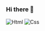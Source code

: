 ### Hi there 👋

![Html](https://img.shields.io/badge/Html-red?style=for-the-badge&logo=Html)
![Css](https://img.shields.io/badge/Css-red?style=for-the-badge&logo=Css)
